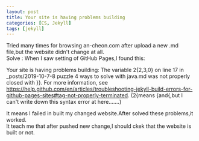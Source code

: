 ```yaml
---
layout: post
title: Your site is having problems building
categories: [CS, Jekyll]
tags: [jekyll]
---
```

Tried many times for browsing an-cheon.com after upload a new .md file,but the website didn't change at all.<!-- more -->            
Solve : When I saw setting of GitHub Pages,I found this:
     
Your site is having problems building: The variable 2{2,3,0} on line 17 in _posts/2019-10-7-8 puzzle 4 ways to solve with java.md was not properly closed with }}. For more information, see https://help.github.com/en/articles/troubleshooting-jekyll-build-errors-for-github-pages-sites#tag-not-properly-terminated.      (2{means {and{,but I can't write down this syntax error at here.......)

It means I failed in built my changed website.After solved these problems,it worked.      
It teach me that after pushed new change,I should ckek that the website is built or not.

 
